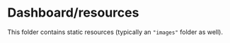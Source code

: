 # Dashboard/resources

This folder contains static resources (typically an `"images"` folder as well).
